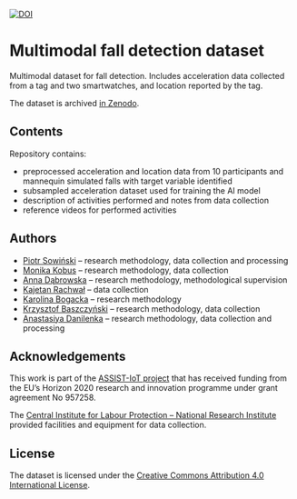 [![DOI](https://zenodo.org/badge/XXXXX.svg)](https://zenodo.org/badge/latestdoi/XXXX)

# Multimodal fall detection dataset

Multimodal dataset for fall detection. Includes acceleration data collected from a tag and two smartwatches, and location reported by the tag.

The dataset is archived [in Zenodo](https://zenodo.org/badge/latestdoi/XXX).

## Contents

Repository contains:
- preprocessed acceleration and location data from 10 participants and mannequin simulated falls with target variable identified
- subsampled acceleration dataset used for training the AI model
- description of activities performed and notes from data collection
- reference videos for performed activities

## Authors

- [Piotr Sowiński](https://orcid.org/0000-0002-2543-9461) – research methodology, data collection and processing
- [Monika Kobus](https://orcid.org/0000-0003-3217-1050) – research methodology, data collection
- [Anna Dąbrowska](https://orcid.org/0000-0003-4295-3005) – research methodology, methodological supervision
- [Kajetan Rachwał](https://orcid.org/0000-0003-1524-7877) – data collection
- [Karolina Bogacka](https://orcid.org/0000-0002-7109-891X) – research methodology
- [Krzysztof Baszczyński](https://orcid.org/0000-0002-9572-2705) – research methodology, data collection
- [Anastasiya Danilenka](https://orcid.org/0000-0002-3080-0303) – research methodology, data collection and processing

## Acknowledgements

This work is part of the [ASSIST-IoT project](https://assist-iot.eu/) that has received funding from the EU’s Horizon 2020 research and innovation programme under grant agreement No 957258.

The [Central Institute for Labour Protection – National Research Institute](https://www.ciop.pl/en) provided facilities and equipment for data collection.

## License

The dataset is licensed under the [Creative Commons Attribution 4.0 International License](https://creativecommons.org/licenses/by/4.0/).
